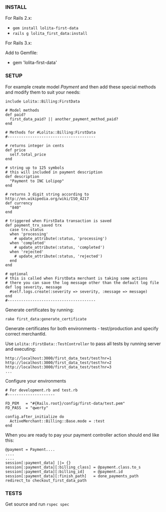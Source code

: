 ### INSTALL

For Rails 2.x:

- `gem install lolita-first-data`
- `rails g lolita_first_data:install`

For Rails 3.x:

Add to Gemfile:
- gem 'lolita-first-data'

### SETUP

For example create model *Payment* and then add these special methods and modify them to suit your needs:
    
    include Lolita::Billing:FirstData
    
    # Model methods
    def paid?
      first_data_paid? || another_payment_method_paid?
    end

    # Methods for #Lolita::Billing:FirstData
    #---------------------------------------

    # returns integer in cents
    def price
      self.total_price
    end

    # string up to 125 symbols
    # this will included in payment description
    def description
      "Payment to INC Lolipop"
    end

    # returns 3 digit string according to http://en.wikipedia.org/wiki/ISO_4217
    def currency
      "840"
    end
    
    # triggered when FirstData transaction is saved
    def payment_trx_saved trx
      case trx.status
      when 'processing'
        # update_attribute(:status, 'processing')
      when 'completed'
        # update_attribute(:status, 'completed')
      when 'rejected'
        # update_attribute(:status, 'rejected')
      end
    end
    
    # optional
    # this is called when FirstData merchant is taking some actions
    # there you can save the log message other than the default log file
    def log severity, message
      #self.logs.create(:severity => severity, :message => message)
    end
    #---------------------------------------

Generate certificates by running:

    rake first_data:generate_certificate

Generate certificates for both environments - test/production and specify correct merchantId.

Use `Lolita::FirstData::TestController` to pass all tests by running server and executing:

    http://localhost:3000/first_data_test/test?nr=1
    http://localhost:3000/first_data_test/test?nr=2
    http://localhost:3000/first_data_test/test?nr=3
    ...

Configure your environments

    # For development.rb and test.rb
    #---------------------

    FD_PEM   = "#{Rails.root}/config/first-data/test.pem"
    FD_PASS  = "qwerty"

    config.after_initialize do
      ActiveMerchant::Billing::Base.mode = :test
    end

When you are ready to pay your payment controller action should end like this:

    @payment = Payment....
    ....
    ....
    session[:payment_data] ||= {}
    session[:payment_data][:billing_class] = @payment.class.to_s
    session[:payment_data][:billing_id]    = @payment.id
    session[:payment_data][:finish_path]   = done_payments_path
    redirect_to checkout_first_data_path

### TESTS

Get source and run `rspec spec`
